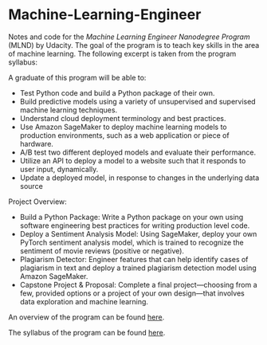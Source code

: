 # Machine-Learning-Engineer

Notes and code for the *Machine Learning Engineer Nanodegree Program* (MLND) by Udacity. The goal of the program is to teach key skills in the area of machine learning. The following excerpt is taken from the program syllabus: 

A graduate of this program will be able to:

- Test Python code and build a Python package of their own.
- Build predictive models using a variety of unsupervised and supervised machine learning techniques.
- Understand cloud deployment terminology and best practices.
- Use Amazon SageMaker to deploy machine learning models to production environments, such as a
web application or piece of hardware.
- A/B test two different deployed models and evaluate their performance.
- Utilize an API to deploy a model to a website such that it responds to user input, dynamically.
- Update a deployed model, in response to changes in the underlying data source

Project Overview: 

- Build a Python Package: Write a Python package on your own using software engineering best
practices for writing production level code.
- Deploy a Sentiment Analysis Model: Using SageMaker, deploy your own PyTorch sentiment
analysis model, which is trained to recognize the sentiment of movie reviews (positive or negative).
- Plagiarism Detector: Engineer features that can help identify cases of plagiarism in text and deploy
a trained plagiarism detection model using Amazon SageMaker.
- Capstone Project & Proposal: Complete a final project—choosing from a few, provided options or a
project of your own design—that involves data exploration and machine learning.

An overview of the program can be found [here](https://www.udacity.com/course/machine-learning-engineer-nanodegree--nd009t).

The syllabus of the program can be found [here](https://s3.amazonaws.com/iridium-content/documents/en-US/machine-learning-engineer-nanodegree-program-syllabus.pdf).


